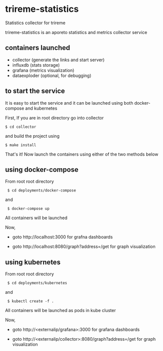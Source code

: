 
# trireme-statistics
Statistics collector for trireme

trireme-statistics is an aporeto statistics and metrics collector service

## containers launched

  - collector (generate the links and start server)
  - influxdb (stats storage)
  - grafana (metrics visualization)
  - dataexploder (optional, for debugging)

## to start the service

It is easy to start the service and it can be launched using both docker-compose and kubernetes

First, If you are in root directory go into collector
  
    $ cd collector

and build the project using

    $ make install
  
That's it! Now launch the containers using either of the two methods below

## using docker-compose

From root root directory

     $ cd deployments/docker-compose
     
and 

     $ docker-compose up
     
All containers will be launched

Now,

 - goto http://localhost:3000 for grafna dashboards

 - goto http://localhost:8080/graph?address=/get for graph visualization
    

## using kubernetes

From root root directory

     $ cd deployments/kubernetes
and 
    
     $ kubectl create -f .

All containers will be launched as pods in kube cluster

Now,

 - goto http://<externalip/grafana>:3000 for grafana dashboards

 - goto http://<externalip/collector>:8080/graph?address=/get for graph visualization
 
